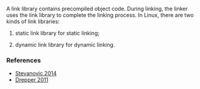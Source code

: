 A link library contains precompiled object code. During linking, the linker uses 
the link library to complete the linking process. In Linux, there are two kinds 
of link libraries:

1) static link library for static linking;

2) dynamic link library for dynamic linking. 

### References

* [Stevanovic 2014](../../../biblio.md)
* [Drepper 2011](../../../doc/free_books.md#headFB3)
